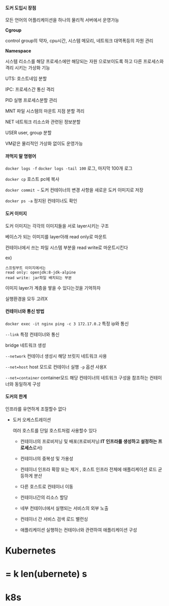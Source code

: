 #### 도커 도입시 장점

모든 언어의 어플리케이션을 하나의 물리적 서버에서 운영가능

**Cgroup**

control group의 약자, cpu시간, 시스템 메모리, 네트워크 대역폭등의 자원 관리

**Namespace**

시스템 리소스를 해당 프로세스에만 해당되는 자원 으로보이도록 하고 다른 프로세스와 격리 시키는 가상화 기능

UTS: 호스트네임 분할

IPC: 프로세스간 통신 격리

PID 실행 프로세스분할 관리

MNT 파일 시스템의 마운트 지점 분할 격리

NET 네트워크 리소스와 관련된 정보분할

USER user, group 분할

VM같은 물리적인 가상화 없이도 운영가능



#### 까먹지 말 명령어

`docker logs -f` `docker logs -tail 100` 로그, 마지막 100개 로그

`docker cp` 호스트 pc에 복사

`docker commit ~` 도커 컨테이너의 변경 사항을 새로운 도커 이미지로 저장

`docker ps -a` 정지된 컨테이너도 확인

#### 도커 이미지

도커 이미지는 각각의 이미지들을 서로 layer시키는 구조

베이스가 되는 이미지를 layer아래 read only로 마운트

컨테이너에서 쓰는 파일 시스템 부분을 read write로 마운트시킨다

ex)

```
스프링부트 이미지에서는
read only: openjdk:8-jdk-alpine
read write: jar파일 배치되는 부분
```



이미지 layer가 계층을 쌓을 수 있다는것을 기억하자

실행환경을 모두 고려X





#### 컨테이너와 통신 방법

`docker exec -it nginx ping -c 3 172.17.0.2` 특정 ip와 통신

`--link` 특정 컨테이너와 통신

bridge 네트워크 생성

`--network` 컨테이너 생성시 해당 브릿지 네트워크 사용

`--net=host` host 모드로 컨테이너 실행  `-p` 옵션 사용X

`--net=container` container모드 해당 컨테이너의 네트워크 구성을 참조하는 컨테이너와 동일하게 구성



#### 도커의 한계

인프라를 유연하게 조절할수 없다

- 도커 오케스트레이션
  
  여러 호스트를 단일 호스트처럼 사용할수 있다
  
  - 컨테이너의 프로비저닝 및 배포(프로비저닝:**IT 인프라를 생성하고 설정하는 프로세스**로서)
  
  - 컨테이너의 중복성 및 가용성
  
  - 컨테이너 인프라 확장 또는 제거 , 호스트 인프라 전체에 애플리케이션 로드 균등하게 분산
  
  - 다른 호스트로 컨테이너 이동
  
  - 컨테이너간의 리소스 할당
  
  - 네부 컨테이너에서 실행되는 서비스의 외부 노출
  
  - 컨테이너 간 서비스 검색 로드 밸런싱
  
  - 애플리케이션 실행하는 컨테이너와 관련하여 애플리케이션 구성



# Kubernetes

# = k len(ubernete)  s

# k8s


